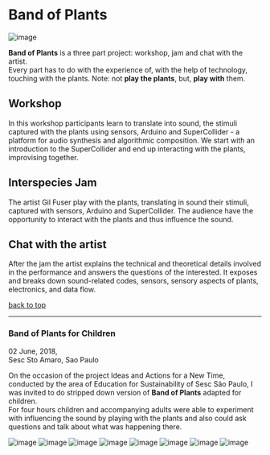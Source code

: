 # Band of Plants

![image](./images/bp-00.jpeg "Banda de Plantas 02 June 2018 - Sesc Sto Amaro, Sao Paulo")

<!-- ### Plants + Arduino + Sensors + SuperCollider -->

**Band of Plants** is a three part project: workshop, jam and chat with the artist.  
Every part has to do with the experience of, with the help of technology, touching with the plants. Note: not **play the plants**, but, **play with** them.

<ClientOnly>
  <frac-tree />
</ClientOnly>

## Workshop

In this workshop participants learn to translate into sound, the stimuli captured with the plants using sensors, Arduino and SuperCollider - a platform for audio synthesis and algorithmic composition. We start with an introduction to the SuperCollider and end up interacting with the plants, improvising together.

## Interspecies Jam

The artist Gil Fuser play with the plants, translating in sound their stimuli, captured with sensors, Arduino and SuperCollider. The audience have the opportunity to interact with the plants and thus influence the sound.

## Chat with the artist

After the jam the artist explains the technical and theoretical details involved in the performance and answers the questions of the interested. It exposes and breaks down sound-related codes, sensors, sensory aspects of plants, electronics, and data flow.

[back to top](#band-of-plants)

---

### Band of Plants for Children

02 June, 2018,  
Sesc Sto Amaro, Sao Paulo

On the occasion of the project Ideas and Actions for a New Time, conducted by the area of Education for Sustainability of Sesc São Paulo, I was invited to do stripped down version of **Band of Plants** adapted for children.  
For four hours children and accompanying adults were able to experiment with influencing the sound by playing with the plants and also could ask questions and talk about what was happening there.

![image](./images/bp-01.jpg "Banda de Plantas 02 June 2018 - Sesc Sto Amaro, Sao Paulo")
![image](./images/bp-02.jpeg "Banda de Plantas 02 June 2018 - Sesc Sto Amaro, Sao Paulo")
![image](./images/bp-03.jpg "Banda de Plantas 02 June 2018 - Sesc Sto Amaro, Sao Paulo")
![image](./images/bp-04.jpg "Banda de Plantas 02 June 2018 - Sesc Sto Amaro, Sao Paulo")
![image](./images/bp-05.jpeg "Banda de Plantas 02 June 2018 - Sesc Sto Amaro, Sao Paulo")
![image](./images/bp-06.jpeg "Banda de Plantas 02 June 2018 - Sesc Sto Amaro, Sao Paulo")
![image](./images/bp-07.jpg "Banda de Plantas 02 June 2018 - Sesc Sto Amaro, Sao Paulo")
![image](./images/bp-08.jpeg "Banda de Plantas 02 June 2018 - Sesc Sto Amaro, Sao Paulo")
